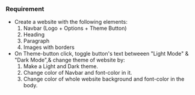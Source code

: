 ### Requirement

- Create a website with the following elements:
  1. Navbar (Logo + Options + Theme Button)
  2. Heading
  3. Paragraph
  4. Images with borders
- On Theme-button click, toggle button's text betweeen "Light Mode" & "Dark Mode",& change theme of website by:
  1. Make a Light and Dark theme.
  2. Change color of Navbar and font-color in it.
  3. Change color of whole website background and font-color in the body.
